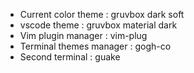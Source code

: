 - Current color theme		: gruvbox dark soft
- vscode theme				: gruvbox material dark
- Vim plugin manager		: vim-plug
- Terminal themes manager	: gogh-co
- Second terminal			: guake
